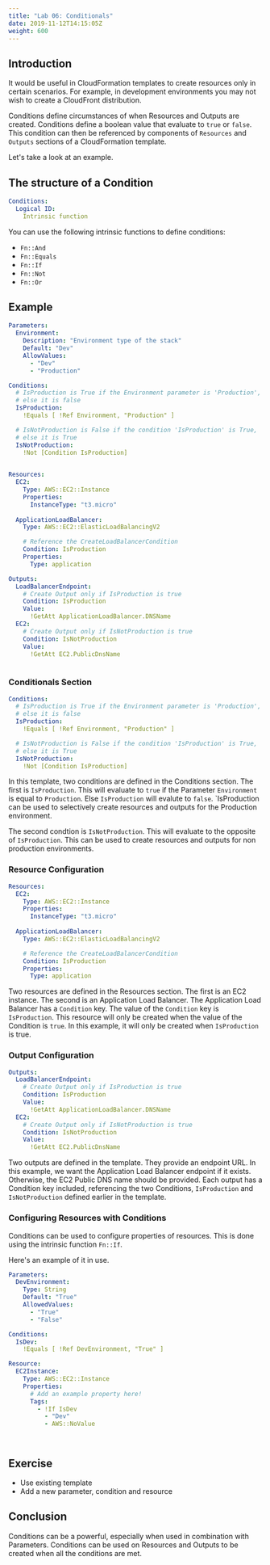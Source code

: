 ```yaml
---
title: "Lab 06: Conditionals"
date: 2019-11-12T14:15:05Z
weight: 600
---
```



## Introduction

It would be useful in CloudFormation templates to create resources only in certain scenarios. For example, in development environments you may not wish to create a CloudFront distribution.

Conditions define circumstances of when Resources and Outputs are created. Conditions define a boolean value that evaluate to `true` or `false`. This condition can then be referenced by components of `Resources` and `Outputs` sections of a CloudFormation template.

Let's take a look at an example.


## The structure of a Condition

```yaml
Conditions:
  Logical ID:
    Intrinsic function
```

You can use the following intrinsic functions to define conditions:

* `Fn::And`
* `Fn::Equals`
* `Fn::If`
* `Fn::Not`
* `Fn::Or`



## Example

```yaml
Parameters:
  Environment:
    Description: "Environment type of the stack"
    Default: "Dev"
    AllowValues:
      - "Dev"
      - "Production"

Conditions:
  # IsProduction is True if the Environment parameter is 'Production',
  # else it is false
  IsProduction: 
    !Equals [ !Ref Environment, "Production" ]

  # IsNotProduction is False if the condition 'IsProduction' is True,
  # else it is True
  IsNotProduction: 
    !Not [Condition IsProduction]
  

Resources:
  EC2:
    Type: AWS::EC2::Instance
    Properties:
      InstanceType: "t3.micro"
  
  ApplicationLoadBalancer:
    Type: AWS::EC2::ElasticLoadBalancingV2

    # Reference the CreateLoadBalancerCondition
    Condition: IsProduction
    Properties:
      Type: application

Outputs:
  LoadBalancerEndpoint:
    # Create Output only if IsProduction is true
    Condition: IsProduction
    Value:
      !GetAtt ApplicationLoadBalancer.DNSName
  EC2:
    # Create Output only if IsNotProduction is true
    Condition: IsNotProduction
    Value:
      !GetAtt EC2.PublicDnsName
    
```

### Conditionals Section

```yaml
Conditions:
  # IsProduction is True if the Environment parameter is 'Production',
  # else it is false
  IsProduction: 
    !Equals [ !Ref Environment, "Production" ]

  # IsNotProduction is False if the condition 'IsProduction' is True,
  # else it is True
  IsNotProduction: 
    !Not [Condition IsProduction]
```

In this template, two conditions are defined in the Conditions section.
The first is `IsProduction`. This will evaluate to `true` if the Parameter `Environment` is equal to `Production`. Else `IsProduction` will evalute to `false`. `IsProduction can be used to selectively create resources and outputs for the Production environment.

The second condtion is `IsNotProduction`. This will evaluate to the opposite of `IsProduction`. This can be used to create resources and outputs for non production environments.

### Resource Configuration

```yaml
Resources:
  EC2:
    Type: AWS::EC2::Instance
    Properties:
      InstanceType: "t3.micro"
  
  ApplicationLoadBalancer:
    Type: AWS::EC2::ElasticLoadBalancingV2

    # Reference the CreateLoadBalancerCondition
    Condition: IsProduction
    Properties:
      Type: application
```

Two resources are defined in the Resources section. The first is an EC2 instance. The second is an Application Load Balancer. The Application Load Balancer has a `Condition` key. The value of the `Condition` key is `IsProduction`. This resource will only be created when the value of the Condition is `true`. In this example, it will only be created when `IsProduction` is true.

### Output Configuration

```yaml
Outputs:
  LoadBalancerEndpoint:
    # Create Output only if IsProduction is true
    Condition: IsProduction
    Value:
      !GetAtt ApplicationLoadBalancer.DNSName
  EC2:
    # Create Output only if IsNotProduction is true
    Condition: IsNotProduction
    Value:
      !GetAtt EC2.PublicDnsName
```


Two outputs are defined in the template. They provide an endpoint URL. In this example, we want the Application Load Balancer endpoint if it exists. Otherwise, the EC2 Public DNS name should be provided. Each output has a Condition key included, referencing the two Conditions, `IsProduction` and `IsNotProduction` defined earlier in the template.

### Configuring Resources with Conditions

Conditions can be used to configure properties of resources. This is done using the intrinsic function `Fn::If`. 

Here's an example of it in use.

```yaml
Parameters:
  DevEnvironment:
    Type: String
    Default: "True"
    AllowedValues:
      - "True"
      - "False"

Conditions:
  IsDev:
    !Equals [ !Ref DevEnvironment, "True" ]

Resource:
  EC2Instance:
    Type: AWS::EC2::Instance
    Properties:
      # Add an example property here!
      Tags:
        - !If IsDev
          - "Dev"
          - AWS::NoValue




```
## Exercise

* Use existing template
* Add a new parameter, condition and resource

## Conclusion

Conditions can be a powerful, especially when used in combination with Parameters. Conditions can be used on Resources and Outputs to be created when all the conditions are met. 
